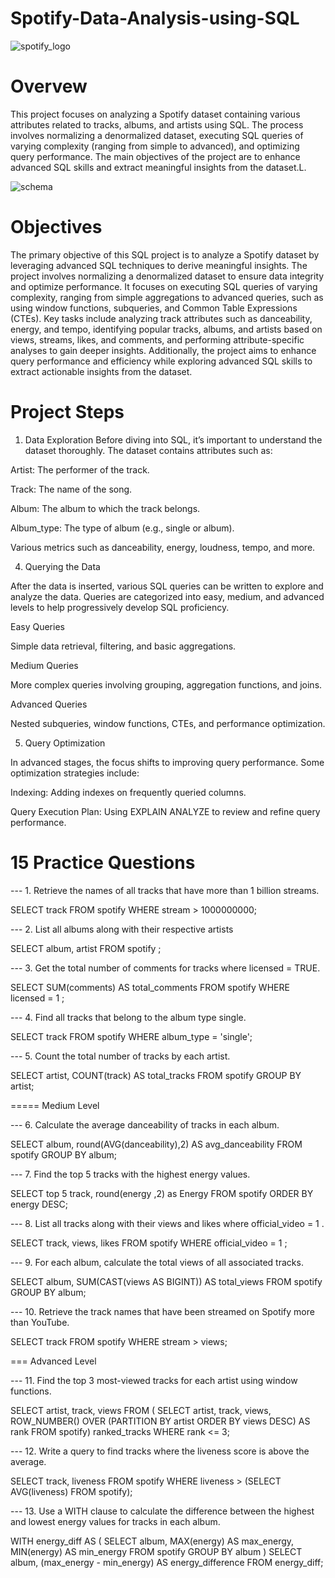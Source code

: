# Spotify-Data-Analysis-using-SQL

![spotify_logo](https://github.com/user-attachments/assets/eaf081e0-62bd-4ba2-8b7c-a04c53052e16)



# Overvew

This project focuses on analyzing a Spotify dataset containing various attributes related to tracks, albums, and artists using SQL. The process involves normalizing a denormalized dataset, executing SQL queries of varying complexity (ranging from simple to advanced), and optimizing query performance. The main objectives of the project are to enhance advanced SQL skills and extract meaningful insights from the dataset.L. 


![schema](https://github.com/user-attachments/assets/b9751837-4948-423e-923a-af130c41646f)

# Objectives

The primary objective of this SQL project is to analyze a Spotify dataset by leveraging advanced SQL techniques to derive meaningful insights. The project involves normalizing a denormalized dataset to ensure data integrity and optimize performance. It focuses on executing SQL queries of varying complexity, ranging from simple aggregations to advanced queries, such as using window functions, subqueries, and Common Table Expressions (CTEs). Key tasks include analyzing track attributes such as danceability, energy, and tempo, identifying popular tracks, albums, and artists based on views, streams, likes, and comments, and performing attribute-specific analyses to gain deeper insights. Additionally, the project aims to enhance query performance and efficiency while exploring advanced SQL skills to extract actionable insights from the dataset.


# Project Steps

1. Data Exploration
Before diving into SQL, it’s important to understand the dataset thoroughly. The dataset contains attributes such as:

Artist: The performer of the track.

Track: The name of the song.

Album: The album to which the track belongs.

Album_type: The type of album (e.g., single or album).

Various metrics such as danceability, energy, loudness, tempo, and more.

4. Querying the Data
   
After the data is inserted, various SQL queries can be written to explore and analyze the data. Queries are categorized into easy, medium, and advanced levels to help progressively develop SQL proficiency.

Easy Queries

Simple data retrieval, filtering, and basic aggregations.

Medium Queries

More complex queries involving grouping, aggregation functions, and joins.

Advanced Queries

Nested subqueries, window functions, CTEs, and performance optimization.

5. Query Optimization
   
In advanced stages, the focus shifts to improving query performance. Some optimization strategies include:

Indexing: Adding indexes on frequently queried columns.

Query Execution Plan: Using EXPLAIN ANALYZE to review and refine query performance.


# 15 Practice Questions

--- 1. Retrieve the names of all tracks that have more than 1 billion streams.

SELECT track 
FROM spotify
WHERE stream > 1000000000;

--- 2. List all albums along with their respective artists

SELECT album, artist 
FROM spotify ;

--- 3. Get the total number of comments for tracks where licensed = TRUE.

SELECT SUM(comments) AS total_comments 
FROM spotify
WHERE licensed = 1 ;

--- 4.  Find all tracks that belong to the album type single.

SELECT  track 
FROM spotify
WHERE album_type = 'single';

--- 5. Count the total number of tracks by each artist.

SELECT  artist,  COUNT(track) AS total_tracks 
FROM  spotify
GROUP BY artist;

===== Medium Level

--- 6. Calculate the average danceability of tracks in each album.

SELECT album, round(AVG(danceability),2) AS avg_danceability 
FROM spotify
GROUP BY album;

--- 7. Find the top 5 tracks with the highest energy values.

SELECT top 5  track, round(energy ,2) as Energy
FROM spotify
ORDER BY energy DESC;

--- 8. List all tracks along with their views and likes where official_video = 1 .

SELECT  track, views, likes 
FROM spotify
WHERE official_video = 1 ;

--- 9. For each album, calculate the total views of all associated tracks.

SELECT album, SUM(CAST(views AS BIGINT)) AS total_views
FROM spotify
GROUP BY album;

--- 10. Retrieve the track names that have been streamed on Spotify more than YouTube.

SELECT track 
FROM spotify
WHERE stream > views;

=== Advanced Level

--- 11. Find the top 3 most-viewed tracks for each artist using window functions.

SELECT  artist,  track,  views 
FROM ( SELECT artist, track, views, 
       ROW_NUMBER() OVER (PARTITION BY artist ORDER BY views DESC) AS rank 
       FROM  spotify) ranked_tracks
WHERE 
    rank <= 3;

--- 12. Write a query to find tracks where the liveness score is above the average.

SELECT track,  liveness 
FROM spotify
WHERE  liveness > (SELECT AVG(liveness) FROM spotify);

--- 13. Use a WITH clause to calculate the difference between the highest and lowest energy values for tracks in each album.

WITH energy_diff AS (
    SELECT album, MAX(energy) AS max_energy, MIN(energy) AS min_energy 
    FROM spotify
    GROUP BY album )
SELECT 
    album, (max_energy - min_energy) AS energy_difference 
FROM  energy_diff;




